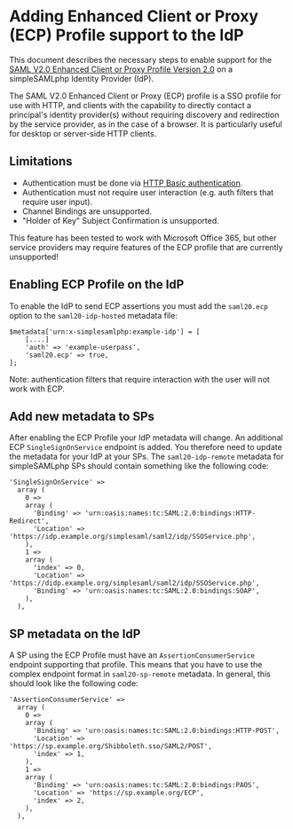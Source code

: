 Adding Enhanced Client or Proxy (ECP) Profile support to the IdP
===============================================================

This document describes the necessary steps to enable support for the [SAML V2.0 Enhanced Client or Proxy Profile Version 2.0](http://docs.oasis-open.org/security/saml/Post2.0/saml-ecp/v2.0/cs01/saml-ecp-v2.0-cs01.pdf) on a simpleSAMLphp Identity Provider (IdP).

The SAML V2.0 Enhanced Client or Proxy (ECP) profile is a SSO profile for use with HTTP, and clients with the capability to directly contact a principal's identity provider(s) without requiring discovery and redirection by the service provider, as in the case of a browser. It is particularly useful for desktop or server-side HTTP clients.

Limitations
-----------
* Authentication must be done via [HTTP Basic authentication](https://developer.mozilla.org/en-US/docs/Web/HTTP/Authentication#Basic_authentication_scheme).
* Authentication must not require user interaction (e.g. auth filters that require user input).
* Channel Bindings are unsupported.
* "Holder of Key" Subject Confirmation is unsupported.

This feature has been tested to work with Microsoft Office 365, but other service providers may require features of the ECP profile that are currently unsupported!

Enabling ECP Profile on the IdP
-----------------------------------

To enable the IdP to send ECP assertions you must add the `saml20.ecp` option to the `saml20-idp-hosted` metadata file:

    $metadata['urn:x-simplesamlphp:example-idp'] = [
        [....]
        'auth' => 'example-userpass',
        'saml20.ecp' => true,
    ];

Note: authentication filters that require interaction with the user will not work with ECP.

Add new metadata to SPs
-----------------------

After enabling the ECP Profile your IdP metadata will change. An additional ECP `SingleSignOnService` endpoint is added.
You therefore need to update the metadata for your IdP at your SPs.
The `saml20-idp-remote` metadata for simpleSAMLphp SPs should contain something like the following code:

	'SingleSignOnService' =>
	  array (
	    0 =>
	    array (
	      'Binding' => 'urn:oasis:names:tc:SAML:2.0:bindings:HTTP-Redirect',
	      'Location' => 'https://idp.example.org/simplesaml/saml2/idp/SSOService.php',
	    ),
	    1 =>
	    array (
	      'index' => 0,
	      'Location' => 'https://didp.example.org/simplesaml/saml2/idp/SSOService.php',
	      'Binding' => 'urn:oasis:names:tc:SAML:2.0:bindings:SOAP',
	    ),
	  ),

SP metadata on the IdP
----------------------

A SP using the ECP Profile must have an `AssertionConsumerService` endpoint supporting that profile.
This means that you have to use the complex endpoint format in `saml20-sp-remote` metadata.
In general, this should look like the following code:

	'AssertionConsumerService' =>
	  array (
	    0 =>
	    array (
	      'Binding' => 'urn:oasis:names:tc:SAML:2.0:bindings:HTTP-POST',
	      'Location' => 'https://sp.example.org/Shibboleth.sso/SAML2/POST',
	      'index' => 1,
	    ),
	    1 =>
	    array (
	      'Binding' => 'urn:oasis:names:tc:SAML:2.0:bindings:PAOS',
	      'Location' => 'https://sp.example.org/ECP',
	      'index' => 2,
	    ),
	  ),

